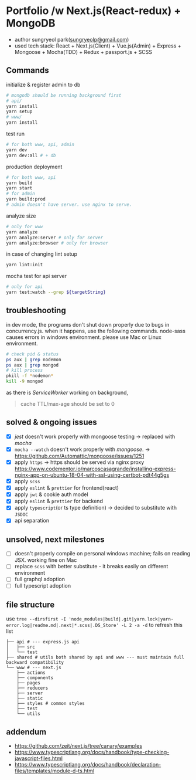 # Portfolio /w Next.js(React-redux) + MongoDB
- author sungryeol park(sungryeolp@gmail.com)
- used tech stack: React + Next.js(Client) + Vue.js(Admin) + Express + Mongoose + Mocha(TDD) + Redux + passport.js + SCSS

## Commands
initialize & register admin to db
```bash
# mongodb should be running background first
# api/
yarn install
yarn setup
# www/
yarn install
```
test run
```bash
# for both www, api, admin
yarn dev
yarn dev:all # + db
```
production deployment
```bash
# for both www, api
yarn build
yarn start
# for admin
yarn build:prod
# admin doesn't have server. use nginx to serve.
```
analyze size
```bash
# only for www
yarn analyze
yarn analyze:server # only for server
yarn analyze:browser # only for browser
```
in case of changing lint setup
```bash
yarn lint:init
```

mocha test for api server
```bash
# only for api
yarn test:watch --grep ${targetString}
```

## troubleshooting
in dev mode, the programs don't shut down properly due to bugs in concurrency.js.
when it happens, use the following commands.
node-sass causes errors in windows environment. please use Mac or Linux environment.
```bash
# check pid & status
ps aux | grep nodemon
ps aux | grep mongod
# kill process
pkill -f *nodemon*
kill -9 mongod
```

as there is *ServiceWorker* working on background,
> cache TTL/max-age should be set to 0

## solved & ongoing issues
 - [x] *jest* doesn't work properly with mongoose testing &rarr; replaced with *mocha*
 - [x] `mocha --watch` doesn't work properly with *mongoose*. &rarr;
    https://github.com/Automattic/mongoose/issues/1251
 - [x] apply `https` &rarr;
    https should be served via nginx proxy
    https://www.codementor.io/marcoscasagrande/installing-express-nginx-app-on-ubuntu-18-04-with-ssl-using-certbot-pdt44g5gs
 - [x] apply `scss`
 - [x] apply `eslint` & `prettier` for frontend(react)
 - [x] apply `jwt` & cookie auth model
 - [x] apply `eslint` & `prettier` for backend
 - [x] apply `typescript`(or ts type definition) &rarr; decided to substitute with `JSDOC`
 - [x] api separation

## unsolved, next milestones
 - [ ] doesn't properly compile on personal windows machine; fails on reading JSX. working fine on Mac
 - [ ] replace `scss` with better substitute - it breaks easily on different environment
 - [ ] full graphql adoption
 - [ ] full typescript adoption

## file structure
use `tree --dirsfirst -I 'node_modules|build|.git|yarn.lock|yarn-error.log|readme.md|.next|*.scss|.DS_Store' -L 2 -a -d` to refresh this list
```.
├── api # --- express.js api
│   ├── src
│   └── test
├── shared # utils both shared by api and www --- must maintain full backward compatibility
└── www # --- next.js
    ├── actions
    ├── components
    ├── pages
    ├── reducers
    ├── server
    ├── static
    ├── styles # common styles
    ├── test
    └── utils
```

## addendum
 - https://github.com/zeit/next.js/tree/canary/examples
 - https://www.typescriptlang.org/docs/handbook/type-checking-javascript-files.html
 - https://www.typescriptlang.org/docs/handbook/declaration-files/templates/module-d-ts.html